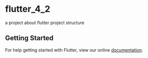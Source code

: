 # flutter_4_2

a project about flutter project structure

## Getting Started

For help getting started with Flutter, view our online
[documentation](https://flutter.io/).
